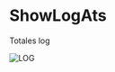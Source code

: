 # ShowLogAts

Totales log

![LOG](https://github.com/miguelcast/ShowLogAts/blob/master/20160713-155502_capture.gif)

